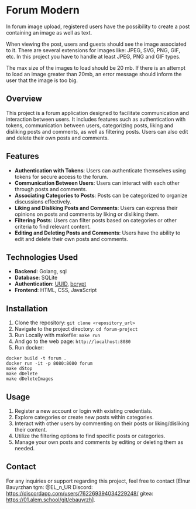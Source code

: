 # Forum Modern

In forum image upload, registered users have the possibility to create a post containing an image as well as text.

When viewing the post, users and guests should see the image associated to it.
There are several extensions for images like: JPEG, SVG, PNG, GIF, etc. In this project you have to handle at least JPEG, PNG and GIF types.

The max size of the images to load should be 20 mb. If there is an attempt to load an image greater than 20mb, an error message should inform the user that the image is too big.

## Overview
This project is a forum application designed to facilitate communication and interaction between users. It includes features such as authentication with tokens, communication between users, categorizing posts, liking and disliking posts and comments, as well as filtering posts. Users can also edit and delete their own posts and comments.

## Features
- **Authentication with Tokens**: Users can authenticate themselves using tokens for secure access to the forum.
- **Communication Between Users**: Users can interact with each other through posts and comments.
- **Associating Categories to Posts**: Posts can be categorized to organize discussions effectively.
- **Liking and Disliking Posts and Comments**: Users can express their opinions on posts and comments by liking or disliking them.
- **Filtering Posts**: Users can filter posts based on categories or other criteria to find relevant content.
- **Editing and Deleting Posts and Comments**: Users have the ability to edit and delete their own posts and comments.

## Technologies Used
- **Backend**: Golang, sql
- **Database**: SQLite
- **Authentication**: [UUID](https://github.com/gofrs/uuid), [bcrypt](https://pkg.go.dev/golang.org/x/crypto/bcrypt)
- **Frontend**: HTML, CSS, JavaScript

## Installation
1. Clone the repository: `git clone <repository_url>`
2. Navigate to the project directory: `cd forum-project`
3. Run Locally with makefile: ```make run```
4. And go to the web page: `http://localhost:8080`
5. Run docker: 
```
docker build -t forum .
docker run -it -p 8080:8080 forum
make dStop
make dDelete
make dDeleteImages
```

## Usage
1. Register a new account or login with existing credentials.
2. Explore categories or create new posts within categories.
3. Interact with other users by commenting on their posts or liking/disliking their content.
4. Utilize the filtering options to find specific posts or categories.
5. Manage your own posts and comments by editing or deleting them as needed.


## Contact
For any inquiries or support regarding this project, feel free to contact [Elnur Bauyrzhan tgm: @EL_n_UR 
Discord: https://discordapp.com/users/762269394034229248/ 
gitea: https://01.alem.school/git/ebauyrzh].
